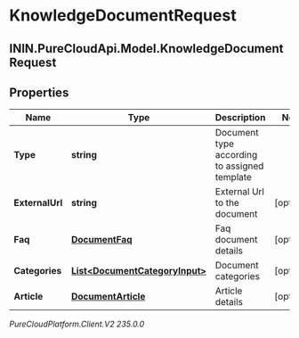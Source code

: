 # KnowledgeDocumentRequest

## ININ.PureCloudApi.Model.KnowledgeDocumentRequest

## Properties

|Name | Type | Description | Notes|
|------------ | ------------- | ------------- | -------------|
| **Type** | **string** | Document type according to assigned template | |
| **ExternalUrl** | **string** | External Url to the document | [optional] |
| **Faq** | [**DocumentFaq**](DocumentFaq) | Faq document details | [optional] |
| **Categories** | [**List&lt;DocumentCategoryInput&gt;**](DocumentCategoryInput) | Document categories | [optional] |
| **Article** | [**DocumentArticle**](DocumentArticle) | Article details | [optional] |



_PureCloudPlatform.Client.V2 235.0.0_
